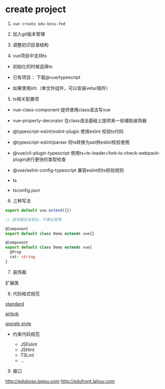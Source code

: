 # create project

1. `vue create edu-boss-fed`

2. 加入git版本管理

3. 调整初识目录结构

4. vue项目中支持ts

  * 初始化的时候选择ts

  * 已有项目： 下载@vue/typescript

  * 如果使用sfc（单文件组件，可以安装vetur插件）

5. ts相关配置项

  * vue-class-component 提供使用class语法写vue

  * vue-property-decorator 在class语法基础上提供来一些辅助装饰器

  * @typescript-eslint/eslint-plugin 使用eslint 校验ts代码

  * @typescript-eslint/parser 将ts转换为ast供eslint校验使用

  * @vue/cli-plugin-typescript 使用ts+ts-loader+fork-ts-check-webpack-plugin进行更快的类型检查

  * @vue/eslint-config-typescript 兼容eslint的ts校验规则

  * ts

  * tsconfig.json

6. 三种写法

  ```ts
  export default vue.extend({})

  // 装饰器还未稳定，不建议使用

  @Component
  export default class Demo extends vue{}

  @Component
  export default class Demo extends vue{
    @Prop
    cat: string
  }
  ```

7. 装饰器

  扩展类

8. 代码格式规范

  [standard](https://standardjs.com)

  [airbnb]()

  [google style]()

  * 约束代码规范

    - JSEslint
    - JSHint
    - TSLint
    - ...

9. 接口

  http://eduboss.lagou.com
  http://edufront.lahou.com





